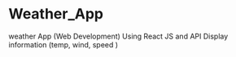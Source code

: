 # Weather_App
weather App (Web Development)  Using  React JS  and API   Display information (temp, wind, speed )
